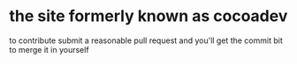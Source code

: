 # the site formerly known as cocoadev

to contribute submit a reasonable pull request and you'll get the commit bit to
merge it in yourself
